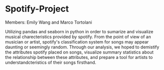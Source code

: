 # Spotify-Project
Members: Emily Wang and Marco Tortolani

Utilizing pandas and seaborn in python in order to sumarize and visualize musical charecteristics provided by spotify. From the point of view of an musician or artist, spotify's classification system for songs may appear daunting or seemingly random. Through our analysis, we hoped to demistify the attributes spotify placed on songs, visualize summary statistics about the relationship between these attributes, and prepare a tool for artists to understandcteristics of their songs firsthand.
